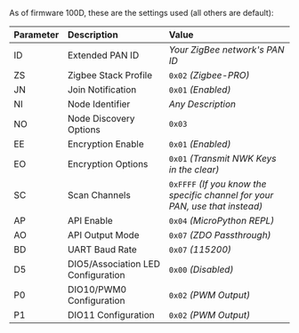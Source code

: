 As of firmware 100D, these are the settings used (all others are default):

|Parameter|Description                       |Value                                                                       |
|:--------|:---------------------------------|:---------------------------------------------------------------------------|
|ID       |Extended PAN ID                   |*Your ZigBee network's PAN ID*                                              |
|ZS       |Zigbee Stack Profile              |`0x02` *(Zigbee-PRO)*                                                       |
|JN       |Join Notification                 |`0x01` *(Enabled)*                                                          |
|NI       |Node Identifier                   |*Any Description*                                                           |
|NO       |Node Discovery Options            |`0x03`                                                                      |
|EE       |Encryption Enable                 |`0x01` *(Enabled)*                                                          |
|EO       |Encryption Options                |`0x01` *(Transmit NWK Keys in the clear)*                                   |
|SC       |Scan Channels                     |`0xFFFF` *(If you know the specific channel for your PAN, use that instead)*|
|AP       |API Enable                        |`0x04` *(MicroPython REPL)*                                                 |
|AO       |API Output Mode                   |`0x07` *(ZDO Passthrough)*                                                  |
|BD       |UART Baud Rate                    |`0x07` *(115200)*                                                           |
|D5       |DIO5/Association LED Configuration|`0x00` *(Disabled)*                                                         |
|P0       |DIO10/PWM0 Configuration          |`0x02` *(PWM Output)*                                                       |
|P1       |DIO11 Configuration               |`0x02` *(PWM Output)*                                                       |